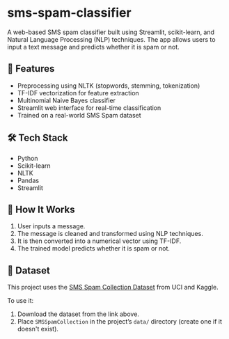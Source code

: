 # sms-spam-classifier
A web-based SMS spam classifier built using Streamlit, scikit-learn, and Natural Language Processing (NLP) techniques. The app allows users to input a text message and predicts whether it is spam or not.
## 🚀 Features
- Preprocessing using NLTK (stopwords, stemming, tokenization)
- TF-IDF vectorization for feature extraction
- Multinomial Naive Bayes classifier
- Streamlit web interface for real-time classification
- Trained on a real-world SMS Spam dataset

## 🛠️ Tech Stack
- Python
- Scikit-learn
- NLTK
- Pandas
- Streamlit

## 🧠 How It Works
1. User inputs a message.
2. The message is cleaned and transformed using NLP techniques.
3. It is then converted into a numerical vector using TF-IDF.
4. The trained model predicts whether it is spam or not.

## 📄 Dataset

This project uses the [SMS Spam Collection Dataset](https://www.kaggle.com/datasets/uciml/sms-spam-collection-dataset) from UCI and Kaggle.

To use it:
1. Download the dataset from the link above.
2. Place `SMSSpamCollection` in the project’s `data/` directory (create one if it doesn't exist).


